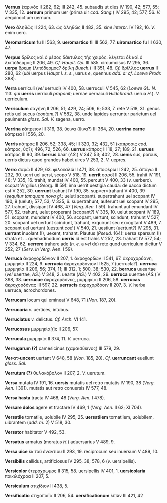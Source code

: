 **Vernus** ἐαρινός II 282, 62; III 242, 45. subaudis ut dies IV 190, 42;
577, 55; V 335, 12. **uernum** primum uer (prima uir *cod. Sang.*) IV
295, 42; 577, 56. *V.* aequinoctium uernum.

**Vero** ἀληθῶς II 224, 63. ὡς ἀληθῶς II 482, 35. *sine interpr.* IV
192, 16. *V.* enim uero.

**Veromarticum** fu III 563, 9. **ueromartico** fli III 562, 77.
**uiromartico** fu III 630, 47.

**Verpus** δρῖλος καὶ ὁ μέσος δάκτυλος τῆς χειρός. λέγεται δὲ καὶ ὁ
λειπόδερμος II 206, 49. *Cf. Haupt. Op.* III 585. circumcisus IV 295,
36. **uerpa** δρεμη (λιπόδερμος? δρίλη *Buech.*) III 351, 48. *Cf.*
δρίλλος **uerrus** II 280, 62 (*ubi* uerpus *Haupt l. s. s.*, uarus *e*,
quennus *add. a: cf. Loewe Prodr.* 388).

**Verra** uerriculi (*vel* uerrudi) IV 400, 58. uerruculi V 545, 62
(*Loewe GL. N.* 113: *qui* **uerris** uerriculi *proponit*; uernae
uernaculi *Hildebrand.* uerua *H.*). *V.* uerriculum.

**Verriculum** σαγήνη II 206, 51; 429, 24; 506, 6; 533, 7. rete V 518,
31. ge­nus retis uel sucus (*contam.*?) V 582, 38. unde lapides uerruntur
parietum uel pauimenta *gloss. Sal. V.* sagena, uerro.

**Verrina** κάπρειον III 316, 38. ὕεινα (ὕινα?) III 364, 20. **uerrina
carne** κάπρεια III 556, 20.

**Verris** κάπρος II 206, 52; 338, 45; III 320, 32; 432, 51 (καπροσις
*cod.* κάπρος, ὗς?); 496, 72; 526, 66. **uerrus** κάπρος III 18, 27;
189, 21. **uerues** κάπρος III 90, 39. **berrus** baar (*AS.*) V 347,
53; 402, 28. **uenis** sus, porcus, uerris dictus quod grandes habet
uires V 253, 2. *V.* uepres.

**Verro** σαρῶ II 429, 63. φιλοκαλῶ II 471, 38. ἀποφέρω II 242, 25.
ἀπάγω II 232, 30. uerri uel uersi, scopo V 518, 19. **uerrit** σαροῖ II
206, 55. trahit IV 191, 48; V 335, 16. trahit, mundat IV 400, 55.
percutit V 400, 33 (*v.* uerbero). scopat Virgilius (*Georg.* III 59):
ima uerrit uestigia cauda: de uacca dictum est V 252, 30. **uerrunt**
trahunt IV 190, 35. sup\<er\>trahunt V 400, 39 (*sequitur tamquam nova
gl.:* ueluti scopant). supertrahunt uel scopant IV 190, 9 (uelut); 577,
53; V 335, 6. supertrahunt, auferunt uel scopant IV 295, 27. trahunt,
dissipant IV 468, 47 (*Verg. Aen.* I 59). trahunt aut emundant IV 577,
52. trahunt, uelut properant (scopant?) V 335, 10. uelut scopant IV 189,
51. scopant, mundant IV 400, 56. scopant, uertunt, scindunt, trahunt V
527, 20. scopant uel uertunt scindunt, trahunt, exquirunt seu exco­gitant
V 489, 7. scopant uel uertunt (uestunt *cod.*) V 540, 21. uestiunt
(uertunt?) IV 295, 31. **uerrant** inuolant (!), uexent, trahant.
Plautus (*Pseud.* 164): uersa sparsum (!) strata et ... quemadmodum
**uerris** id est trahis V 252, 23. trahant IV 577, 54; V 334, 62.
**uerrere** trahere ade (*h. e.* a *vel* de) rete quod uerriculum
dicitur V 252, 27 (*Serv. in Verg.* Aen. I 59).

**Verruca** ἀκροχορδόνιον II 207, 1. ἀκροχορδών II 541, 67. ἀκροχορδάνη,
μυρμηκία II 224, 9. **uerrucia** ἀκροχορδόνιον II 525, 7 (uerrucla?).
**uerruca** μυρμηκία II 206, 56; 374, 11; III 312, 1; 500, 38; 530, 22.
**berruca** uueartae (*vel* uaertae, *AS.*) V 348, 2. uearte (*AS.*) V
402, 29. **uerruca** uuertae (*AS.*) V 398, 38. **uerrucae**
ἀκροχορδόνες, μυρμηκίαι II 206, 58. **uerrucas** ἀκροχορδόνας III 597,
22. **uerrucis** ἀκροχορδόσιν II 207, 3. *V.* herba uerruca,
acrochordones.

**Verrucam** locum qui emineat V 648, 71 (*Non.* 187, 20).

**Verrucaria** *v.* uertices, intubus.

**Verruclatus** *v.* delictus. *Cf. Arch.* VI 141.

**Verrucosus** μυρμηκία[ι]ς II 206, 57.

**Verrucula** μυρμηκία II 374, 11. *V.* uerruca.

**Verrugarum (?)** camesicinus (χαμαισύκινος) III 579, 29.

**Ver\<r\>uncent** uertant V 648, 58 (*Non.* 185, 20). *Cf.*
**uerruncant** euellunt *gloss. Sal.*

**Verrutum (?)** θυλακόβολον II 207, 2. *V.* uerutum.

**Versa** mutata IV 191, 16. **uersis** mutatis uel retro mutatis IV
190, 38 (*Verg. Aen.* I 391). mutatis aut retro conuersis IV 577, 48.

**Versa hasta** tracta IV 468, 48 (*Verg. Aen.* I 478).

**Versare dolos** agere et tractare IV 469, 1 (*Verg. Aen.* II 62; XI
704).

**Versatile** tornatile, uolubile IV 295, 25. **uersatilem** tornatilem,
uolubilem, uibrantem (*add. m.* 2) V 518, 30.

**Versator** habitator V 492, 53.

**Versatus** armatus (moratus *H.*) aduersarius V 489, 9.

**Versa uice** ἐκ τοῦ ἐναντίου II 293, 19. reciprocum seu inuersum V
489, 10.

**Versibilis** callidus, artificiosus IV 295, 38; 578, 6 (*v.*
uersipellis).

**Versicolor** ἑτερόχρωμος II 315, 58. uersipellis IV 401, 1.
**uersicolaria** ποικιλόχροα II 207, 5.

**Versiculum** στιχίδιον II 438, 5.

**Versificatio** στιχοποιΐα II 206, 54. **uersificationum** ἐπῶν III
421, 42
